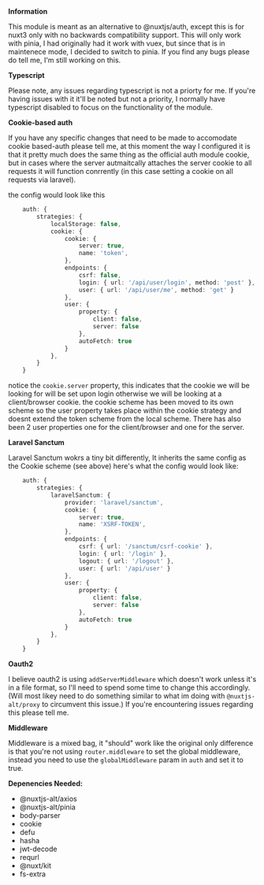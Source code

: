 **Information**

This module is meant as an alternative to @nuxtjs/auth, except this is for nuxt3 only with no backwards compatibility support. This will only work with pinia, I had originally had it work with vuex, but since that is in maintenece mode, I decided to switch to pinia. If you find any bugs please do tell me, I'm still working on this.

**Typescript**

Please note, any issues regarding typescript is not a priorty for me. If you're having issues with it it'll be noted but not a priority, I normally have typescript disabled to focus on the functionality of the module.

**Cookie-based auth**

If you have any specific changes that need to be made to accomodate cookie based-auth please tell me, at this moment the way I configured it is that it pretty much does the same thing as the official auth module cookie, but in cases where the server autmaitcally attaches the server cookie to all requests it will function conrrently (in this case setting a cookie on all requests via laravel).

the config would look like this

```ts
    auth: {
        strategies: {
            localStorage: false,
            cookie: {
                cookie: {
                    server: true,
                    name: 'token',
                },
                endpoints: {
                    csrf: false,
                    login: { url: '/api/user/login', method: 'post' },
                    user: { url: '/api/user/me', method: 'get' }
                },
                user: {
                    property: {
                        client: false,
                        server: false
                    },
                    autoFetch: true
                }
            },
        }
    }
```

notice the `cookie.server` property, this indicates that the cookie we will be looking for will be set upon login otherwise we will be looking at a client/browser cookie.
the cookie scheme has been moved to its own scheme so the user property takes place within the cookie strategy and doesnt extend the token scheme from the local scheme. There has also been 2 user properties one for the client/browser and one for the server.

**Laravel Sanctum**

Laravel Sanctum wokrs a tiny bit differently, It inherits the same config as the Cookie scheme (see above) here's what the config would look like:

```ts
    auth: {
        strategies: {
            laravelSanctum: {
                provider: 'laravel/sanctum',
                cookie: {
                    server: true,
                    name: 'XSRF-TOKEN',
                },
                endpoints: {
                    csrf: { url: '/sanctum/csrf-cookie' },
                    login: { url: '/login' },
                    logout: { url: '/logout' },
                    user: { url: '/api/user' }
                },
                user: {
                    property: {
                        client: false,
                        server: false
                    },
                    autoFetch: true
                }
            },
        }
    }
```

**Oauth2**

I believe oauth2 is using `addServerMiddleware` which doesn't work unless it's in a file format, so I'll need to spend some time to change this accordingly. (Will most likey need to do something similar to what im doing with `@nuxtjs-alt/proxy` to circumvent this issue.)
If you're encountering issues regarding this please tell me.

**Middleware**

Middleware is a mixed bag, it "should" work like the original only difference is that you're not using `router.middleware` to set the global middleware, instead you need to use the `globalMiddleware` param in `auth` and set it to true.

**Depenencies Needed:**
- @nuxtjs-alt/axios
- @nuxtjs-alt/pinia
- body-parser
- cookie
- defu
- hasha
- jwt-decode
- requrl
- @nuxt/kit
- fs-extra
